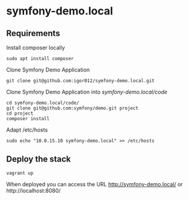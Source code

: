 symfony-demo.local
===

## Requirements
Install composer locally
```
sudo apt install composer
```

Clone Symfony Demo Application
```
git clone git@github.com:igor012/symfony-demo.local.git
```

Clone Symfony Demo Application into *symfony-demo.local/code*
```
cd symfony-demo.local/code/
git clone git@github.com:symfony/demo.git project
cd project
composer install
```
Adapt /etc/hosts
```
sudo echo "10.0.15.10 symfony-demo.local" >> /etc/hosts
```

## Deploy the stack
```
vagrant up
```
When deployed you can access the URL http://symfony-demo.local/ or http://localhost:8080/
